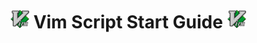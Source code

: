 # <img src="./assets/vim-logo.png" alt="Vim-Logo" style="width: 30px;"/> Vim Script Start Guide <img src="./assets/vim-logo.png" alt="Vim-Logo" style="width: 30px;"/>


